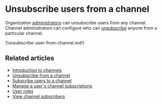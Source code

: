 # Unsubscribe users from a channel

Organization [administrators](/help/user-roles) can
unsubscribe users from any channel. Channel administrators can
configure who can
[unsubscribe](/help/configure-who-can-unsubscribe-others) anyone
from a particular channel.

{!unsubscribe-user-from-channel.md!}

## Related articles

* [Introduction to channels](/help/introduction-to-channels)
* [Unsubscribe from a channel](/help/unsubscribe-from-a-channel)
* [Subscribe users to a channel](/help/subscribe-users-to-a-channel)
* [Manage a user's channel subscriptions](/help/manage-user-channel-subscriptions)
* [User roles](/help/user-roles)
* [View channel subscribers](/help/view-channel-subscribers)
